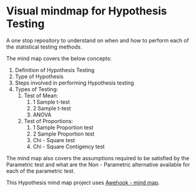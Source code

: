 # Visual mindmap for Hypothesis Testing

A one stop repository to understand on when and how to
perform each of the statistical testing methods.

The mind map covers the below concepts:
1. Definition of Hypothesis Testing
2. Type of Hypothesis
3. Steps involved in performing Hypothesis testing
4. Types of Testing:
    1. Test of Mean:
        1. 1 Sample t-test
        2. 2 Sample t-test
        3. ANOVA
    2. Test of Proportions:
        1. 1 Sample Proportion test
        2. 2 Sample Proportion test
        3. Chi - Square test
        4. Chi - Square Contigency test

The mind map also covers the assumptions required to be
satisfied by the Parametric test and what are the 
Non - Parametric alternative available for each of the parametric test.

This Hypothesis mind map project uses [Awehook - mind map](https://github.com/awehook/react-mindmap).
